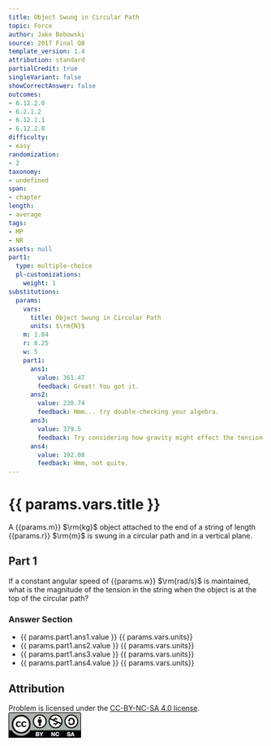 ```yaml
---
title: Object Swung in Circular Path
topic: Force
author: Jake Bobowski
source: 2017 Final Q8
template_version: 1.4
attribution: standard
partialCredit: true
singleVariant: false
showCorrectAnswer: false
outcomes:
- 6.12.2.0
- 6.2.1.2
- 6.12.1.1
- 6.12.2.0
difficulty:
- easy
randomization:
- 2
taxonomy:
- undefined
span:
- chapter
length:
- average
tags:
- MP
- NR
assets: null
part1:
  type: multiple-choice
  pl-customizations:
    weight: 1
substitutions:
  params:
    vars:
      title: Object Swung in Circular Path
      units: $\rm{N}$
    m: 1.84
    r: 8.25
    w: 5
    part1:
      ans1:
        value: 361.47
        feedback: Great! You got it.
      ans2:
        value: 230.74
        feedback: Hmm... try double-checking your algebra.
      ans3:
        value: 379.5
        feedback: Try considering how gravity might effect the tension.
      ans4:
        value: 192.08
        feedback: Hmm, not quite.
---
```

# {{ params.vars.title }}
A {{params.m}} $\rm{kg}$ object attached to the end of a string of length {{params.r}} $\rm{m}$ is swung in a circular path
and in a vertical plane.

## Part 1

If a constant angular speed of {{params.w}} $\rm{rad/s}$ is maintained, what is the magnitude of the tension in the string when the object is at the top of the circular path?

### Answer Section

- {{ params.part1.ans1.value }} {{ params.vars.units}}
- {{ params.part1.ans2.value }} {{ params.vars.units}}
- {{ params.part1.ans3.value }} {{ params.vars.units}}
- {{ params.part1.ans4.value }} {{ params.vars.units}}

## Attribution

Problem is licensed under the [CC-BY-NC-SA 4.0 license](https://creativecommons.org/licenses/by-nc-sa/4.0/).<br> ![The Creative Commons 4.0 license requiring attribution-BY, non-commercial-NC, and share-alike-SA license.](https://raw.githubusercontent.com/firasm/bits/master/by-nc-sa.png)